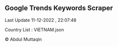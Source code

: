 

## Google Trends Keywords Scraper 
 
Last Update 11-12-2022 , 22:07:48

Country List :
VIETNAM.json



© Abdul Muttaqin 
